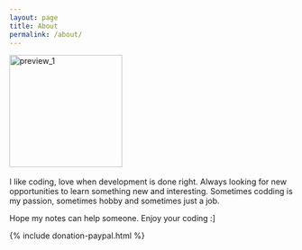 ```yaml
---
layout: page
title: About
permalink: /about/
---
```



<div style="text-aligh: left">
<img src="{{site.baseurl}}/assets/author.svg" alt="preview_1" width="200"/>
</div>

<br>
I like coding, love when development is done right. Always looking for new opportunities to learn something new and interesting. Sometimes codding is my passion, sometimes hobby and sometimes just a job. 

Hope my notes can help someone.
Enjoy your coding :]

{% include donation-paypal.html %}